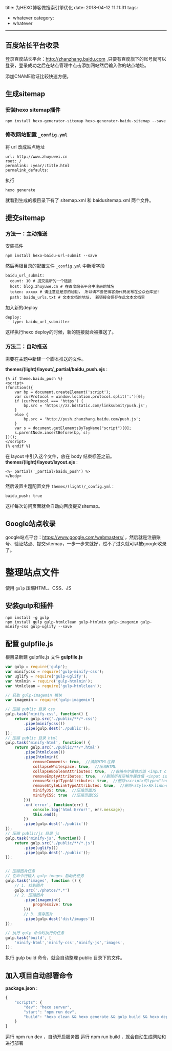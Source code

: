 title: 为HEXO博客做搜索引擎优化
date: 2018-04-12 11:11:31
tags:
- whatever
category:
- whatever
---

## 百度站长平台收录

登录百度站长平台：http://zhanzhang.baidu.com ,只要有百度旗下的账号就可以登录，登录成功之后在站点管理中点击添加网站然后输入你的站点地址。

添加CNAME验证比较快速方便。

<!-- more -->
## 生成sitemap

### 安装hexo sitemap插件
```
npm install hexo-generator-sitemap hexo-generator-baidu-sitemap --save
```

### 修改网站配置 `_config.yml` 
将 url 改成站点地址
```
url: http://www.zhuyuwei.cn
root: /
permalink: :year/:title.html
permalink_defaults:
```
执行
```
hexo generate
```
就看到生成的根目录下有了 sitemap.xml 和 baidusitemap.xml 两个文件。

## 提交sitemap

### 方法一：主动推送
安装插件
```
npm install hexo-baidu-url-submit --save
```
然后再根目录的配置文件 `_config.yml` 中新增字段
```
baidu_url_submit:
  count: 10 # 提交最新的一个链接
  host: blog.zhuyuwe.cn # 在百度站长平台中注册的域名
  token: xxxxx # 请注意这是您的秘钥， 所以请不要把博客源代码发布在公众仓库里!
  path: baidu_urls.txt # 文本文档的地址， 新链接会保存在此文本文档里
```
加入新的deploy
```
deploy:
 - type: baidu_url_submitter
```

这样执行hexo deploy的时候，新的链接就会被推送了。

### 方法二：自动推送
需要在主题中新建一个脚本推送的文件。

**themes/(light)/layout/_partial/baidu_push.ejs** :
```
{% if theme.baidu_push %}
<script>
(function(){
    var bp = document.createElement('script');
    var curProtocol = window.location.protocol.split(':')[0];
    if (curProtocol === 'https') {
        bp.src = 'https://zz.bdstatic.com/linksubmit/push.js';        
    }
    else {
        bp.src = 'http://push.zhanzhang.baidu.com/push.js';
    }
    var s = document.getElementsByTagName("script")[0];
    s.parentNode.insertBefore(bp, s);
})();
</script>
{% endif %}
```
在 layout 中引入这个文件，放在 body 结束标签之前。
**themes/(light)/layout/layout.ejs** :
```
<%- partial('_partial/baidu_push') %>
</body>
```

然后设置主题配置文件 `themes/(light)/_config.yml` :
```
baidu_push: true
```
这样每次访问页面就会自动向百度提交sitemap。

## Google站点收录
google站点平台：https://www.google.com/webmasters/ ，然后就是注册账号、验证站点、提交sitemap，一步一步来就好，过不了过久就可以被google收录了。

# 整理站点文件
使用 `gulp` 压缩HTML、CSS、JS

## 安装gulp和插件
```
npm install -g gulp
npm install gulp gulp-htmlclean gulp-htmlmin gulp-imagemin gulp-minify-css gulp-uglify --save
```

## 配置 gulpfile.js 
根目录新建 gulpfile.js 文件
**gulpfile.js**
```javascript
var gulp = require('gulp');
var minifycss = require('gulp-minify-css');
var uglify = require('gulp-uglify');
var htmlmin = require('gulp-htmlmin');
var htmlclean = require('gulp-htmlclean');

// 获取 gulp-imagemin 模块
var imagemin = require('gulp-imagemin')

// 压缩 public 目录 css
gulp.task('minify-css', function() {
    return gulp.src('./public/**/*.css')
        .pipe(minifycss())
        .pipe(gulp.dest('./public'));
});
// 压缩 public 目录 html
gulp.task('minify-html', function() {
    return gulp.src('./public/**/*.html')
        .pipe(htmlclean())
        .pipe(htmlmin({
            removeComments: true,  //清除HTML注释
            collapseWhitespace: true,  //压缩HTML
            collapseBooleanAttributes: true,  //省略布尔属性的值 <input checked="true"/> ==> <input checked />
            removeEmptyAttributes: true,  //删除所有空格作属性值 <input id="" /> ==> <input />
            removeScriptTypeAttributes: true,  //删除<script>的type="text/javascript"
            removeStyleLinkTypeAttributes: true,  //删除<style>和<link>的type="text/css"
            minifyJS: true,  //压缩页面JS
            minifyCSS: true  //压缩页面CSS
        }))
        .on('error', function(err) {
            console.log('html Error!', err.message);
            this.end();
        })
        .pipe(gulp.dest('./public'))
});
// 压缩 public/js 目录 js
gulp.task('minify-js', function() {
    return gulp.src('./public/**/*.js')
        .pipe(uglify())
        .pipe(gulp.dest('./public'));
});


// 压缩图片任务
// 在命令行输入 gulp images 启动此任务
gulp.task('images', function () {
    // 1. 找到图片
    gulp.src('./photos/*.*')
    // 2. 压缩图片
        .pipe(imagemin({
            progressive: true
        }))
        // 3. 另存图片
        .pipe(gulp.dest('dist/images'))
});

// 执行 gulp 命令时执行的任务
gulp.task('build', [
    'minify-html','minify-css','minify-js','images',
]);
```

执行 gulp build 命令，就会自动整理 public 目录下的文件。

## 加入项目自动部署命令

**package.json** :
```javascript
{
    "scripts": {
        "dev": "hexo server",
        "start": "npm run dev",
        "build": "hexo clean && hexo generate && gulp build && hexo deploy"
    }
}
```
运行 npm run dev ，自动开启服务器
运行 npm run build ，就会自动生成网站和进行部署
